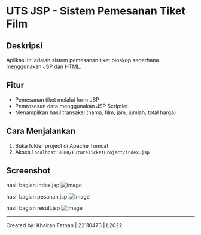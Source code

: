 # UTS JSP - Sistem Pemesanan Tiket Film

## Deskripsi
Aplikasi ini adalah sistem pemesanan tiket bioskop sederhana menggunakan JSP dan HTML.

## Fitur
- Pemesanan tiket melalui form JSP
- Pemrosesan data menggunakan JSP Scriptlet
- Menampilkan hasil transaksi (nama, film, jam, jumlah, total harga)

## Cara Menjalankan
1. Buka folder project di Apache Tomcat
2. Akses `localhost:8080/FutureTicketProject/index.jsp`

## Screenshot
hasil bagian index.jsp
![image](https://github.com/user-attachments/assets/11a61c15-2e0b-4fc0-9c7a-9d9d29a7b63f)

hasil bagian pesanan.jsp
![image](https://github.com/user-attachments/assets/b421ce29-456c-4ecb-9832-2e7137c63ad3)

hasil bagian result.jsp
![image](https://github.com/user-attachments/assets/d2f8752b-4b96-4ca7-8192-42b0440843d8)




---

Created by: Khairan Fathan | 22110473 | L2022
